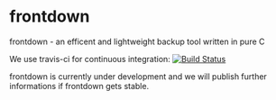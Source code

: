 frontdown
=========

frontdown - an efficent and lightweight backup tool written in pure C

We use travis-ci for continuous integration: [![Build Status](https://travis-ci.org/pentix/frontdown.png?branch=master)](https://travis-ci.org/pentix/frontdown)

frontdown is currently under development and we will publish further informations if frontdown gets stable.
